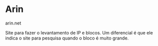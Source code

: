 # Arin
arin.net

Site para fazer o levantamento de IP e blocos.
Um diferencial é que ele indica o site para pesquisa quando o bloco é 
muito grande.
